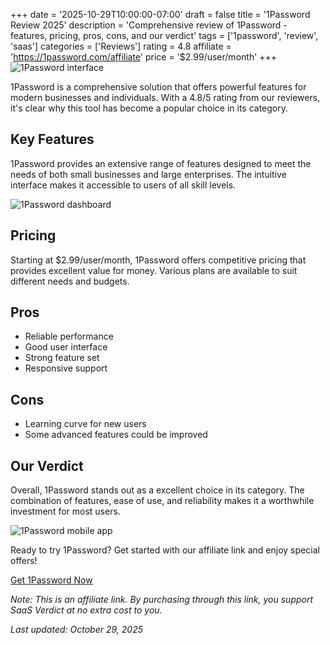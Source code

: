 ﻿+++
date = '2025-10-29T10:00:00-07:00'
draft = false
title = '1Password Review 2025'
description = 'Comprehensive review of 1Password - features, pricing, pros, cons, and our verdict'
tags = ['1password', 'review', 'saas']
categories = ['Reviews']
rating = 4.8
affiliate = 'https://1password.com/affiliate'
price = '$2.99/user/month'
+++
![1Password interface](/images/1password-1.jpg)

1Password is a comprehensive solution that offers powerful features for modern businesses and individuals. With a 4.8/5 rating from our reviewers, it's clear why this tool has become a popular choice in its category.

## Key Features

1Password provides an extensive range of features designed to meet the needs of both small businesses and large enterprises. The intuitive interface makes it accessible to users of all skill levels.

![1Password dashboard](/images/1password-2.jpg)

## Pricing

Starting at $2.99/user/month, 1Password offers competitive pricing that provides excellent value for money. Various plans are available to suit different needs and budgets.

## Pros

- Reliable performance
- Good user interface
- Strong feature set
- Responsive support


## Cons

- Learning curve for new users
- Some advanced features could be improved


## Our Verdict

Overall, 1Password stands out as a excellent choice in its category. The combination of features, ease of use, and reliability makes it a worthwhile investment for most users.

![1Password mobile app](/images/1password-3.jpg)

Ready to try 1Password? Get started with our affiliate link and enjoy special offers!

[Get 1Password Now](https://1password.com/affiliate)

*Note: This is an affiliate link. By purchasing through this link, you support SaaS Verdict at no extra cost to you.*

*Last updated: October 29, 2025*
